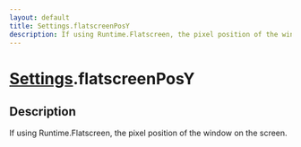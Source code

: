 ```yaml
---
layout: default
title: Settings.flatscreenPosY
description: If using Runtime.Flatscreen, the pixel position of the window on the screen.
---
```

# [Settings]({{site.url}}/Pages/Reference/Settings.html).flatscreenPosY

## Description
If using Runtime.Flatscreen, the pixel position of the
window on the screen.

